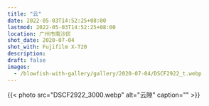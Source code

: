 ```yaml
---
title: "云"
date: 2022-05-03T14:52:25+08:00
lastmod: 2022-05-03T14:52:25+08:00
location: 广州市南沙区
shot_date: 2020-07-04
shot_with: Fujifilm X-T20
description: 
draft: false
images:
  - /blowfish-with-gallery/gallery/2020-07-04/DSCF2922_t.webp
---
```


{{< photo src="DSCF2922_3000.webp" alt="云隙" caption="" >}}

